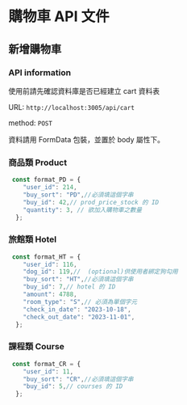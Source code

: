 # 購物車 API 文件

## 新增購物車

### API information

使用前請先確認資料庫是否已經建立 cart 資料表

URL: `http://localhost:3005/api/cart`

method: `POST`

資料請用 FormData 包裝，並置於 body 屬性下。

### 商品類 Product

```js
 const format_PD = {
    "user_id": 214,
    "buy_sort": "PD",//必須填這個字串
    "buy_id": 42,// prod_price_stock 的 ID
    "quantity": 3, // 欲加入購物車之數量
  };
```

### 旅館類 Hotel

```js
 const format_HT = {
    "user_id": 116,
    "dog_id": 119,//  (optional)供使用者綁定狗勾用
    "buy_sort": "HT",//必須填這個字串
    "buy_id": 7,// hotel 的 ID
    "amount": 4788,
    "room_type": "S",// 必須為單個字元
    "check_in_date": "2023-10-18",
    "check_out_date": "2023-11-01",
  };
```

### 課程類 Course

```js
 const format_CR = {
    "user_id": 11,
    "buy_sort": "CR",//必須填這個字串
    "buy_id": 5,// courses 的 ID
  };
```